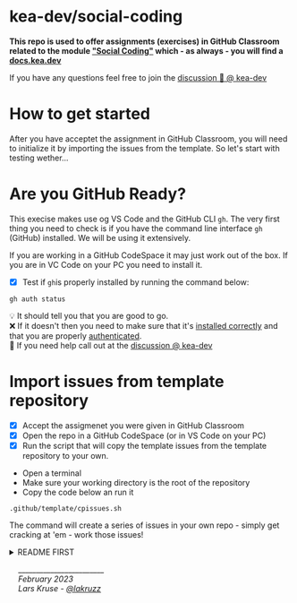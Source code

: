 # kea-dev/social-coding

**This repo is used to offer assignments (exercises) in GitHub Classroom related to the module ["Social Coding"](https://docs.kea.dev/posts/social-coding/) which - as always - you will find a [docs.kea.dev](https://docs.kea.dev)**

If you have any questions feel free to join the [discussion 💬 @ kea-dev](https://github.com/orgs/kea-dev/discussions)

# How to get started

After you have acceptet the assignment in GitHub Classroom, you will need to initialize it by importing the issues from the template. So let's start with testing wether...


# Are you GitHub Ready?

This execise makes use og VS Code and the GitHub CLI `gh`. The very first thing you need to check is if you have the command line interface `gh` (GitHub) installed. We will be using it extensively. 

If you are working in a GitHub CodeSpace it may just work out of the box. If you are in VC Code on your PC you need to install it. 

- [x] Test if `gh`is properly installed by running the command below:

```
gh auth status
```

💡 It should tell you that you are good to go.<br/>
❌ If it doesn't then you need to make sure that it's [installed correctly](https://cli.github.com/manual/installation) and that you are properly [authenticated](https://cli.github.com/manual/gh_auth_login).<br/>
💬 If you need help call out at the [discussion @ kea-dev](https://github.com/orgs/kea-dev/discussions)

# Import issues from template repository

- [x] Accept the assigmenet you were given in GitHub Classroom
- [x] Open the repo in a GitHub CodeSpace (or in VS Code on your PC)
- [x] Run the script that will copy the template issues from the template repository to your own.

- Open a terminal
- Make sure your working directory is the root of the repository
- Copy the code below an run it

```
.github/template/cpissues.sh
```

The command will create a series of issues in your own repo - simply get cracking at 'em - work those issues!

<details><summary>README FIRST</summary>

---
The issues are deliberatly given to you in an _un-ordered_ fashion. One of the issues stands out though: _"README FIRST"_ ...I suggest you start with that! 

---
</details>


&nbsp;&nbsp;&nbsp;&nbsp;________________________<br/>
&nbsp;&nbsp;&nbsp;&nbsp;_February 2023_<br/>
&nbsp;&nbsp;&nbsp;&nbsp;_Lars Kruse - [@lakruzz](https://github.com/lakruzz)_
